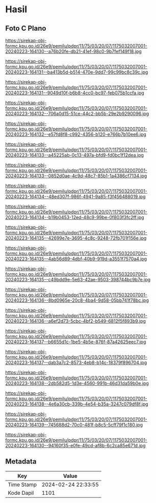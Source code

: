 # Hasil

## Foto C Plano

https://sirekap-obj-formc.kpu.go.id/26e9/pemilu/pdpr/11/75/03/20/07/1175032007001-20240223-164130--a76b20fe-db21-41ef-98c0-9b7fef149f18.jpg

https://sirekap-obj-formc.kpu.go.id/26e9/pemilu/pdpr/11/75/03/20/07/1175032007001-20240223-164131--ba413b5d-b514-470e-9dd7-99c99bc8c39c.jpg

https://sirekap-obj-formc.kpu.go.id/26e9/pemilu/pdpr/11/75/03/20/07/1175032007001-20240223-164131--9049d10f-b6b8-4cc0-bc97-feb075b1ccfa.jpg

https://sirekap-obj-formc.kpu.go.id/26e9/pemilu/pdpr/11/75/03/20/07/1175032007001-20240223-164132--706a0d15-51ce-44c2-bb5b-29e2b9290096.jpg

https://sirekap-obj-formc.kpu.go.id/26e9/pemilu/pdpr/11/75/03/20/07/1175032007001-20240223-164132--e57fd8f8-c992-4356-b120-e766b7b10ee6.jpg

https://sirekap-obj-formc.kpu.go.id/26e9/pemilu/pdpr/11/75/03/20/07/1175032007001-20240223-164133--a45225ab-0c13-497a-bfd9-fd0bc1f12dea.jpg

https://sirekap-obj-formc.kpu.go.id/26e9/pemilu/pdpr/11/75/03/20/07/1175032007001-20240223-164133--0852d0ae-4c9d-48c7-85b1-1a4386cf7134.jpg

https://sirekap-obj-formc.kpu.go.id/26e9/pemilu/pdpr/11/75/03/20/07/1175032007001-20240223-164134--48ed307f-986f-4941-9a85-f3f456488019.jpg

https://sirekap-obj-formc.kpu.go.id/26e9/pemilu/pdpr/11/75/03/20/07/1175032007001-20240223-164134--b19b0453-12ed-48c9-99be-0f803f3fc2ff.jpg

https://sirekap-obj-formc.kpu.go.id/26e9/pemilu/pdpr/11/75/03/20/07/1175032007001-20240223-164135--42699e7e-3695-4c8c-9248-72fb701f156e.jpg

https://sirekap-obj-formc.kpu.go.id/26e9/pemilu/pdpr/11/75/03/20/07/1175032007001-20240223-164135--4ab56d89-4dbf-40b9-919d-a3551f7570a4.jpg

https://sirekap-obj-formc.kpu.go.id/26e9/pemilu/pdpr/11/75/03/20/07/1175032007001-20240223-164135--c49bdd9e-5e63-42ae-9503-398744bc9b7e.jpg

https://sirekap-obj-formc.kpu.go.id/26e9/pemilu/pdpr/11/75/03/20/07/1175032007001-20240223-164136--8bd0965e-20c8-4ba4-9d58-05bb741f78bc.jpg

https://sirekap-obj-formc.kpu.go.id/26e9/pemilu/pdpr/11/75/03/20/07/1175032007001-20240223-164136--a6ef2d73-5cbc-4bf2-b549-6812f5f893b9.jpg

https://sirekap-obj-formc.kpu.go.id/26e9/pemilu/pdpr/11/75/03/20/07/1175032007001-20240223-164137--b6655d1c-1be5-4b5e-876f-87a42625eec7.jpg

https://sirekap-obj-formc.kpu.go.id/26e9/pemilu/pdpr/11/75/03/20/07/1175032007001-20240223-164137--dab3a7c2-8573-4eb8-b14c-18379f896704.jpg

https://sirekap-obj-formc.kpu.go.id/26e9/pemilu/pdpr/11/75/03/20/07/1175032007001-20240223-164138--2db582d5-1d3e-4560-991b-46d31da59b0e.jpg

https://sirekap-obj-formc.kpu.go.id/26e9/pemilu/pdpr/11/75/03/20/07/1175032007001-20240223-164138--4e6a30cb-339b-4e54-b35a-3247c079df8f.jpg

https://sirekap-obj-formc.kpu.go.id/26e9/pemilu/pdpr/11/75/03/20/07/1175032007001-20240223-164139--745688d2-70c0-481f-b8c5-5cff79f1c180.jpg

https://sirekap-obj-formc.kpu.go.id/26e9/pemilu/pdpr/11/75/03/20/07/1175032007001-20240223-164130--94160f35-e0fe-49cd-af8b-6c2ca85e671d.jpg


## Metadata

| Key        | Value               |
| ---------- | ------------------- |
| Time Stamp | 2024-02-24 22:33:55 |
| Kode Dapil | 1101                |



